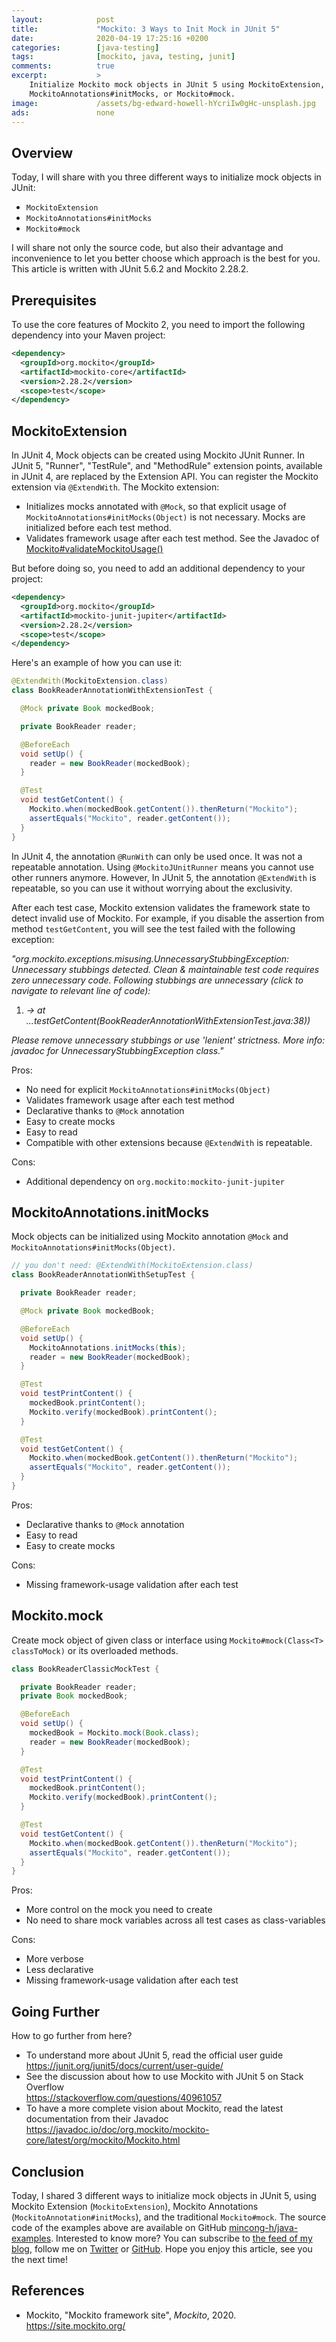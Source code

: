 ```yaml
---
layout:            post
title:             "Mockito: 3 Ways to Init Mock in JUnit 5"
date:              2020-04-19 17:25:16 +0200
categories:        [java-testing]
tags:              [mockito, java, testing, junit]
comments:          true
excerpt:           >
    Initialize Mockito mock objects in JUnit 5 using MockitoExtension,
    MockitoAnnotations#initMocks, or Mockito#mock.
image:             /assets/bg-edward-howell-hYcriIw0gHc-unsplash.jpg
ads:               none
---
```


## Overview

Today, I will share with you three different ways to initialize mock objects in
JUnit:

- `MockitoExtension`
- `MockitoAnnotations#initMocks`
- `Mockito#mock`

I will share not only the source code, but also their advantage and
inconvenience to let you better choose which approach is the best for you.
This article is written with JUnit 5.6.2 and Mockito 2.28.2.

## Prerequisites

To use the core features of Mockito 2, you need to import the following
dependency into your Maven project:

```xml
<dependency>
  <groupId>org.mockito</groupId>
  <artifactId>mockito-core</artifactId>
  <version>2.28.2</version>
  <scope>test</scope>
</dependency>
```

## MockitoExtension

In JUnit 4, Mock objects can be created using Mockito JUnit Runner.
In JUnit 5, "Runner", "TestRule", and "MethodRule" extension points, available
in JUnit 4, are replaced by the Extension API. You can register the Mockito
extension via `@ExtendWith`. The Mockito extension:

- Initializes mocks annotated with `@Mock`, so that explicit usage of
  `MockitoAnnotations#initMocks(Object)` is not necessary. Mocks are
  initialized before each test method.
- Validates framework usage after each test method.
  See the Javadoc of [Mockito#validateMockitoUsage()][validateMockitoUsage]

[validateMockitoUsage]: https://site.mockito.org/javadoc/current/org/mockito/Mockito.html#validateMockitoUsage()

But before doing so, you need to add an additional dependency to your project:

```xml
<dependency>
  <groupId>org.mockito</groupId>
  <artifactId>mockito-junit-jupiter</artifactId>
  <version>2.28.2</version>
  <scope>test</scope>
</dependency>
```

Here's an example of how you can use it:

```java
@ExtendWith(MockitoExtension.class)
class BookReaderAnnotationWithExtensionTest {

  @Mock private Book mockedBook;

  private BookReader reader;

  @BeforeEach
  void setUp() {
    reader = new BookReader(mockedBook);
  }

  @Test
  void testGetContent() {
    Mockito.when(mockedBook.getContent()).thenReturn("Mockito");
    assertEquals("Mockito", reader.getContent());
  }
}
```

In JUnit 4, the annotation `@RunWith` can only be used once. It was not a
repeatable annotation. Using `@MockitoJUnitRunner` means you cannot use other
runners anymore. However, In JUnit 5, the annotation `@ExtendWith` is repeatable,
so you can use it without worrying about the exclusivity.

After each test case, Mockito extension validates the framework state to detect
invalid use of Mockito. For example, if you disable the assertion from method
`testGetContent`, you will see the test failed with the following exception:

_"org.mockito.exceptions.misusing.UnnecessaryStubbingException: 
Unnecessary stubbings detected.
Clean & maintainable test code requires zero unnecessary code.
Following stubbings are unnecessary (click to navigate to relevant line of
code):_

  1. _-> at ...testGetContent(BookReaderAnnotationWithExtensionTest.java:38))_

_Please remove unnecessary stubbings or use 'lenient' strictness. More info:
javadoc for UnnecessaryStubbingException class."_

Pros:

- No need for explicit `MockitoAnnotations#initMocks(Object)`
- Validates framework usage after each test method
- Declarative thanks to `@Mock` annotation
- Easy to create mocks
- Easy to read
- Compatible with other extensions because `@ExtendWith` is repeatable.

Cons:

- Additional dependency on `org.mockito:mockito-junit-jupiter`

## MockitoAnnotations.initMocks

Mock objects can be initialized using Mockito annotation `@Mock` and
`MockitoAnnotations#initMocks(Object)`.

```java
// you don't need: @ExtendWith(MockitoExtension.class)
class BookReaderAnnotationWithSetupTest {

  private BookReader reader;

  @Mock private Book mockedBook;

  @BeforeEach
  void setUp() {
    MockitoAnnotations.initMocks(this);
    reader = new BookReader(mockedBook);
  }

  @Test
  void testPrintContent() {
    mockedBook.printContent();
    Mockito.verify(mockedBook).printContent();
  }

  @Test
  void testGetContent() {
    Mockito.when(mockedBook.getContent()).thenReturn("Mockito");
    assertEquals("Mockito", reader.getContent());
  }
}
```

Pros:

- Declarative thanks to `@Mock` annotation
- Easy to read
- Easy to create mocks

Cons:

- Missing framework-usage validation after each test

## Mockito.mock

Create mock object of given class or interface using `Mockito#mock(Class<T>
classToMock)` or its overloaded methods.

```java
class BookReaderClassicMockTest {

  private BookReader reader;
  private Book mockedBook;

  @BeforeEach
  void setUp() {
    mockedBook = Mockito.mock(Book.class);
    reader = new BookReader(mockedBook);
  }

  @Test
  void testPrintContent() {
    mockedBook.printContent();
    Mockito.verify(mockedBook).printContent();
  }

  @Test
  void testGetContent() {
    Mockito.when(mockedBook.getContent()).thenReturn("Mockito");
    assertEquals("Mockito", reader.getContent());
  }
}

```

Pros:

- More control on the mock you need to create
- No need to share mock variables across all test cases as class-variables

Cons:

- More verbose
- Less declarative
- Missing framework-usage validation after each test

## Going Further

How to go further from here?

- To understand more about JUnit 5, read the official user guide<br>
  <https://junit.org/junit5/docs/current/user-guide/>
- See the discussion about how to use Mockito with JUnit 5 on Stack Overflow<br>
  <https://stackoverflow.com/questions/40961057>
- To have a more complete vision about Mockito, read the latest documentation from their Javadoc<br>
  <https://javadoc.io/doc/org.mockito/mockito-core/latest/org/mockito/Mockito.html>

## Conclusion

Today, I shared 3 different ways to initialize mock objects in JUnit 5, using
Mockito Extension (`MockitoExtension`), Mockito Annotations
(`MockitoAnnotation#initMocks`), and the traditional `Mockito#mock`.
The source code of the examples above are available on GitHub
[mincong-h/java-examples](https://github.com/mincong-h/java-examples/tree/blog/2020-04-19-mockito-junit5/mockito/mockito-junit5).
Interested to know more? You can subscribe to [the feed of my blog](/feed.xml), follow me
on [Twitter](https://twitter.com/mincong_h) or
[GitHub](https://github.com/mincong-h/). Hope you enjoy this article, see you the next time!

## References

- Mockito, "Mockito framework site", _Mockito_, 2020.
  <https://site.mockito.org/>
